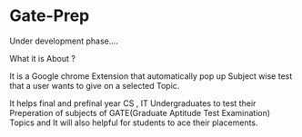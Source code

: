 # Gate-Prep

Under development phase....

What it is About ?

It is a Google chrome Extension that automatically pop up Subject wise test that a user wants to give on a selected Topic.

It helps final and prefinal year CS , IT Undergraduates to test their Preperation of subjects of GATE(Graduate Aptitude Test Examination) Topics and It will also helpful for students to ace their placements.



